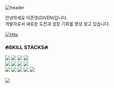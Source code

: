 ![header](https://capsule-render.vercel.app/api?type=slice&color=auto&height=150&section=header&text=Developer&fontSize=50&fontAlign=60&desc=Given&descAlign=77&theme=radical)

안녕하세요 이준영(GIVEN)입니다. <br />
  개발자로서 새로운 도전과 성장 기회를 항상 찾고 있습니다.<br/> 
  <br/>
[![Hits](https://hits.seeyoufarm.com/api/count/incr/badge.svg?url=https%3A%2F%2Fgithub.com%2FosanThor%2FREADME&count_bg=%2379C83D&title_bg=%23555555&icon=github.svg&icon_color=%23E7E7E7&title=hits&edge_flat=false)](https://hits.seeyoufarm.com)
  <br/>
   ### 🔥SKILL STACKS🔥
 <div>
 <img src="https://img.shields.io/badge/Javascript-F7DF1E?style=flat&logo=javascript&logoColor=black"/> 
 <img src="https://img.shields.io/badge/Typescript-3178C6?style=flat&logo=Typescript&logoColor=white"/> 
 <img src="https://img.shields.io/badge/React-61DAFB?style=flat&logo=React&logoColor=black"/> 
 <img src="https://img.shields.io/badge/Next-000000?style=flat&logo=Next.js&logoColor=white"/>
  <br/>
 <img src="https://img.shields.io/badge/ReactQuery-FF4154?style=flat&logo=reactquery&logoColor=white"/> 
 <img src="https://img.shields.io/badge/Redux-764ABC?style=flat&logo=Redux&logoColor=white"/> 
 <img src="https://img.shields.io/badge/ReduxSaga-999999?style=flat&logo=Reduxsaga&logoColor=white"/> 
 <img src="https://img.shields.io/badge/Redux Toolkit-593D88?style=flat&logo=Redux&logoColor=white"/>  
  <br/>
 <img src="https://img.shields.io/badge/Sass-CC6699?style=flat&logo=Sass&logoColor=white"/> 
 <img src="https://img.shields.io/badge/postcss-DD3A0A?style=flat&logo=postcss&logoColor=white"/> 
 <img src="https://img.shields.io/badge/Tailwindcss-06B6D4?style=flat&logo=Tailwindcss&logoColor=white"/> 
 <img src="https://img.shields.io/badge/MUI-007FFF?style=flat&logo=Mui&logoColor=white"/> 
 <img src="https://img.shields.io/badge/ChakraUI-319795?style=flat&logo=Chakraui&logoColor=white"/> 
  <br/>
  <br/>
   <img src="https://img.shields.io/badge/Firebase-FFCA28?style=flat&logo=firebase&logoColor=black"/> 
</div>
